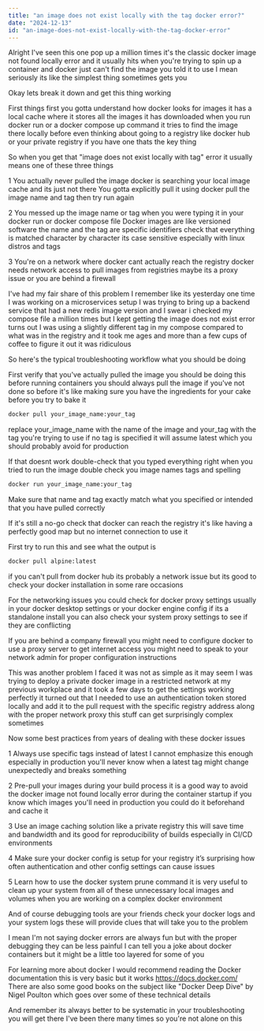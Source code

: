 ```yaml
---
title: "an image does not exist locally with the tag docker error?"
date: "2024-12-13"
id: "an-image-does-not-exist-locally-with-the-tag-docker-error"
---
```


Alright I've seen this one pop up a million times it's the classic docker image not found locally error and it usually hits when you're trying to spin up a container and docker just can't find the image you told it to use I mean seriously its like the simplest thing sometimes gets you

Okay lets break it down and get this thing working

First things first you gotta understand how docker looks for images it has a local cache where it stores all the images it has downloaded when you run docker run or a docker compose up command it tries to find the image there locally before even thinking about going to a registry like docker hub or your private registry if you have one thats the key thing

So when you get that "image does not exist locally with tag" error it usually means one of these three things

1 You actually never pulled the image docker is searching your local image cache and its just not there You gotta explicitly pull it using docker pull the image name and tag then try run again

2 You messed up the image name or tag when you were typing it in your docker run or docker compose file Docker images are like versioned software the name and the tag are specific identifiers check that everything is matched character by character its case sensitive especially with linux distros and tags

3 You're on a network where docker cant actually reach the registry docker needs network access to pull images from registries maybe its a proxy issue or you are behind a firewall

I've had my fair share of this problem I remember like its yesterday one time I was working on a microservices setup I was trying to bring up a backend service that had a new redis image version and I swear i checked my compose file a million times but I kept getting the image does not exist error turns out I was using a slightly different tag in my compose compared to what was in the registry and it took me ages and more than a few cups of coffee to figure it out it was ridiculous

So here's the typical troubleshooting workflow what you should be doing

First verify that you've actually pulled the image you should be doing this before running containers you should always pull the image if you've not done so before it's like making sure you have the ingredients for your cake before you try to bake it

```bash
docker pull your_image_name:your_tag
```

replace your\_image\_name with the name of the image and your\_tag with the tag you're trying to use if no tag is specified it will assume latest which you should probably avoid for production

If that doesnt work double-check that you typed everything right when you tried to run the image double check you image names tags and spelling

```bash
docker run your_image_name:your_tag
```

Make sure that name and tag exactly match what you specified or intended that you have pulled correctly

If it's still a no-go check that docker can reach the registry it's like having a perfectly good map but no internet connection to use it

First try to run this and see what the output is

```bash
docker pull alpine:latest
```

if you can't pull from docker hub its probably a network issue but its good to check your docker installation in some rare occasions

For the networking issues you could check for docker proxy settings usually in your docker desktop settings or your docker engine config if its a standalone install you can also check your system proxy settings to see if they are conflicting

If you are behind a company firewall you might need to configure docker to use a proxy server to get internet access you might need to speak to your network admin for proper configuration instructions

This was another problem I faced it was not as simple as it may seem I was trying to deploy a private docker image in a restricted network at my previous workplace and it took a few days to get the settings working perfectly it turned out that I needed to use an authentication token stored locally and add it to the pull request with the specific registry address along with the proper network proxy this stuff can get surprisingly complex sometimes

Now some best practices from years of dealing with these docker issues

1 Always use specific tags instead of latest I cannot emphasize this enough especially in production you'll never know when a latest tag might change unexpectedly and breaks something

2 Pre-pull your images during your build process it is a good way to avoid the docker image not found locally error during the container startup if you know which images you'll need in production you could do it beforehand and cache it

3 Use an image caching solution like a private registry this will save time and bandwidth and its good for reproducibility of builds especially in CI/CD environments

4 Make sure your docker config is setup for your registry it’s surprising how often authentication and other config settings can cause issues

5 Learn how to use the docker system prune command it is very useful to clean up your system from all of these unnecessary local images and volumes when you are working on a complex docker environment

And of course debugging tools are your friends check your docker logs and your system logs these will provide clues that will take you to the problem

I mean I'm not saying docker errors are always fun but with the proper debugging they can be less painful I can tell you a joke about docker containers but it might be a little too layered for some of you

For learning more about docker I would recommend reading the Docker documentation this is very basic but it works https://docs.docker.com/
There are also some good books on the subject like "Docker Deep Dive" by Nigel Poulton which goes over some of these technical details

And remember its always better to be systematic in your troubleshooting you will get there I've been there many times so you're not alone on this
